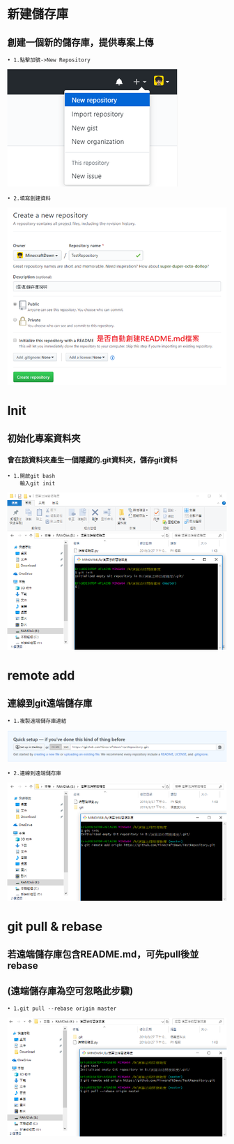 # 新建儲存庫
## 創建一個新的儲存庫，提供專案上傳
```
• 1.點擊加號->New Repository
```
![Alt Text](https://raw.githubusercontent.com/MinecraftDawn/Git/master/Image/NewReposity.png)

```
• 2.填寫創建資料
```
![Alt Text](https://raw.githubusercontent.com/MinecraftDawn/Git/master/Image/CreateRepository.png)

# Init
## 初始化專案資料夾
### 會在該資料夾產生一個隱藏的.git資料夾，儲存git資料

```
• 1.開啟git bash
    輸入git init
```
![Alt Text](https://raw.githubusercontent.com/MinecraftDawn/Git/master/Image/git_init.png)

# remote add
## 連線到git遠端儲存庫

```
• 1.複製遠端儲存庫連結
```
![Alt Text](https://raw.githubusercontent.com/MinecraftDawn/Git/master/Image/gitHttpLink.png)

```
• 2.連線到遠端儲存庫
```
![Alt Text](https://raw.githubusercontent.com/MinecraftDawn/Git/master/Image/remote_add.png)

# git pull & rebase
## 若遠端儲存庫包含README.md，可先pull後並rebase
## (遠端儲存庫為空可忽略此步驟)
```
• 1.git pull --rebase origin master
```
![Alt Text](https://raw.githubusercontent.com/MinecraftDawn/Git/master/Image/git_pull_rebase.png)

